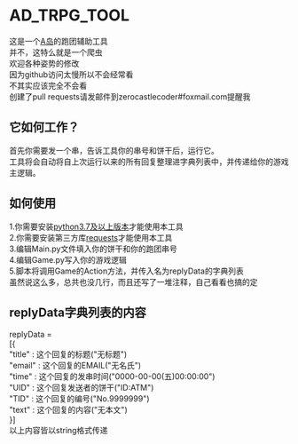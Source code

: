 # AD_TRPG_TOOL
这是一个[A岛](https://adnmb.com)的跑团辅助工具  
并不，这特么就是一个爬虫  
欢迎各种姿势的修改  
因为github访问太慢所以不会经常看  
不其实应该完全不会看  
创建了pull requests请发邮件到zerocastlecoder#foxmail.com提醒我

## 它如何工作？
首先你需要发一个串，告诉工具你的串号和饼干后，运行它。  
工具将会自动将自上次运行以来的所有回复整理进字典列表中，并传递给你的游戏主逻辑。

## 如何使用
1.你需要安装[python3.7及以上版本](https://www.python.org/downloads/)才能使用本工具  
2.你需要安装第三方库[requests](http://docs.python-requests.org)才能使用本工具  
3.编辑Main.py文件填入你的饼干和你的跑团串号  
4.编辑Game.py写入你的游戏逻辑  
5.脚本将调用Game的Action方法，并传入名为replyData的字典列表  
虽然说这么多，总共也没几行，而且还写了一堆注释，自己看看也搞的定

## replyData字典列表的内容
replyData =  
[{  
    "title" :  这个回复的标题("无标题")  
    "email" : 这个回复的EMAIL("无名氏")  
	"time" : 这个回复的发串时间("0000-00-00(五)00:00:00")  
	"UID" : 这个回复发送者的饼干("ID:ATM")  
    "TID" : 这个回复的编号("No.9999999")  
	"text" : 这个回复的内容("无本文")  
}]  
以上内容皆以string格式传递
